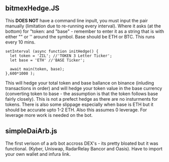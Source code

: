 ## bitmexHedge.JS
This **DOES NOT** have a command line inpult, you must input the pair manually (limitation due to re-running every interval). Where it asks (at the bottom) for "token: and "base" - remember to enter it as a string that is with either "" or '' around the symbol. Base should be ETH or BTC. This runs every 10 mins.
```
setInterval (async function initHedge() {
  let token = 'ZIL'; //'TOKEN 3 Letter Ticker';
  let base = 'ETH' //'BASE Ticker';

  await main(token, base);
},600*1000 );
```
This will hedge your total token and base ballance on binance (inluding transactions in order) and will hedge your token value in the base currency (converting token to base - the assumption is that the token follows base fairly closely). This is not a prefect hedge as there are no insturments for tokens. There is also some slippage especially when base is ETH but it should be accurate upto 1-2 ETH. Also this assumes 0 leverage. For leverage more work is needed on the bot.

## simpleDaiArb.js
The first verison of a arb bot accross DEX's - its pretty bloated but it was functional. (Kyber, Uniswap, RadarRelay Bancor and Oasis). Have to import your own wallet and infura link. 
